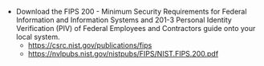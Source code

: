 


- Download the FIPS 200 - Minimum Security Requirements for Federal Information and Information Systems and 201-3 Personal Identity Verification (PIV) of Federal Employees and Contractors guide onto your local system.
    - https://csrc.nist.gov/publications/fips
    - https://nvlpubs.nist.gov/nistpubs/FIPS/NIST.FIPS.200.pdf
